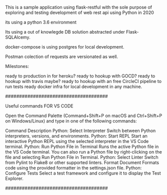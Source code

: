 
This is a sample application using flask-restful with the sole purpose of exploring and testing development of web rest api using Python in 2020

its using a python 3.6 environment

Its using a out of knowlegde DB solution abstracted under Flask-SQLAlcemy.

docker-compose is using postgres for local development.

Postman colection of requests are versionated as well.

Milestones:

ready to production in for heroku?
ready to hookup with GOCD?
ready to hookup with travis maybe?
ready to hookup with an free CircleCI pipeline to run tests
ready docker infra for local development in any machine.

##################################### 

Useful commands FOR VS CODE

Open the Command Palette (Command+Shift+P on macOS and Ctrl+Shift+P on Windows/Linux) and type in one of the following commands:

Command	Description
Python: Select Interpreter	Switch between Python interpreters, versions, and environments.
Python: Start REPL	Start an interactive Python REPL using the selected interpreter in the VS Code terminal.
Python: Run Python File in Terminal	Runs the active Python file in the VS Code terminal. You can also run a Python file by right-clicking on the file and selecting Run Python File in Terminal.
Python: Select Linter	Switch from Pylint to Flake8 or other supported linters.
Format Document	Formats code using the provided formatter in the settings.json file.
Python: Configure Tests	Select a test framework and configure it to display the Test Explorer.

#####################################